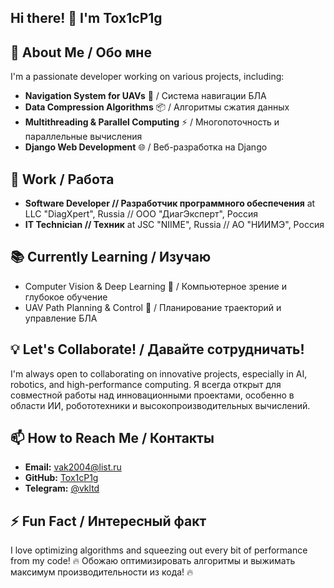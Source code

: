 ## Hi there! 👋 I'm Tox1cP1g

🚀 **About Me / Обо мне**
---
I'm a passionate developer working on various projects, including:
- **Navigation System for UAVs** 📡 / Система навигации БЛА 
- **Data Compression Algorithms** 📦 / Алгоритмы сжатия данных
- **Multithreading & Parallel Computing** ⚡ / Многопоточность и параллельные вычисления
- **Django Web Development** 🌐 / Веб-разработка на Django

💼 **Work / Работа**
---
- **Software Developer // Разработчик программного обеспечения** at LLC "DiagXpert", Russia // ООО "ДиагЭксперт", Россия
- **IT Technician // Техник** at JSC "NIIME", Russia // АО "НИИМЭ", Россия

📚 **Currently Learning / Изучаю**
---
- Computer Vision & Deep Learning 🧠 / Компьютерное зрение и глубокое обучение
- UAV Path Planning & Control 🤖 / Планирование траекторий и управление БЛА

💡 **Let's Collaborate! / Давайте сотрудничать!**
---
I'm always open to collaborating on innovative projects, especially in AI, robotics, and high-performance computing.
Я всегда открыт для совместной работы над инновационными проектами, особенно в области ИИ, робототехники и высокопроизводительных вычислений.

📫 **How to Reach Me / Контакты**
---
- **Email:** [vak2004@list.ru](mailto:vak2004@list.ru)
- **GitHub:** [Tox1cP1g](https://github.com/Tox1cP1g)
- **Telegram:** [@vkltd](https://t.me/vkltd)

⚡ **Fun Fact / Интересный факт**
---
I love optimizing algorithms and squeezing out every bit of performance from my code! 🔥
Обожаю оптимизировать алгоритмы и выжимать максимум производительности из кода! 🔥
